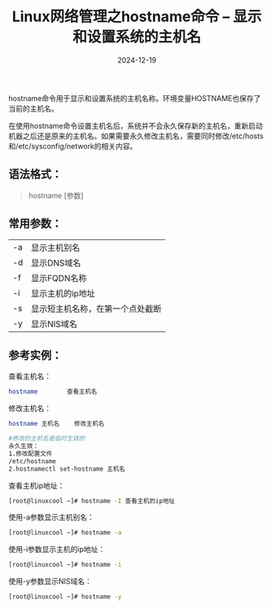 ﻿---
title: Linux网络管理之hostname命令 – 显示和设置系统的主机名
icon: circle-info
order: 1
category:
  - Linux
tag:
  - Linux
  - 运维
pageview: false
date: 2024-12-19
comment: false
breadcrumb: false
---

hostname命令用于显示和设置系统的主机名称。环境变量HOSTNAME也保存了当前的主机名。

在使用hostname命令设置主机名后，系统并不会永久保存新的主机名，重新启动机器之后还是原来的主机名。如果需要永久修改主机名，需要同时修改/etc/hosts和/etc/sysconfig/network的相关内容。


## 语法格式：

>hostname [参数]

## 常用参数：

|  |  |
|--|--|
|-a	|显示主机别名
|-d|	显示DNS域名
|-f	|显示FQDN名称
|-i	|显示主机的ip地址
|-s|	显示短主机名称，在第一个点处截断
|-y|	显示NIS域名

## 参考实例：


查看主机名：

```bash
hostname		查看主机名
```
修改主机名：

```bash
hostname 主机名	修改主机名

#修改的主机名是临时生效的
永久生效：
1.修改配置文件
/etc/hostname
2.hostnamectl set-hostname 主机名
```
查看主机ip地址：


```bash
[root@linuxcool ~]# hostname -I	查看主机的ip地址
```

使用-a参数显示主机别名：

```bash
[root@linuxcool ~]# hostname -a
```

使用-i参数显示主机的ip地址：

```bash
[root@linuxcool ~]# hostname -i
```

使用-y参数显示NIS域名：

```bash
[root@linuxcool ~]# hostname -y
```


